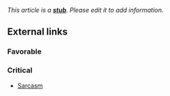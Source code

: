 *This article is a **[stub](http://www.theopedia.com/Category:Theopedia_stubs "Category:Theopedia stubs")**. Please edit it to add information.*
## External links

### Favorable

### Critical

-   [Sarcasm](http://members.nuvox.net/~on.roz/God/studies/sarcasm.html)



